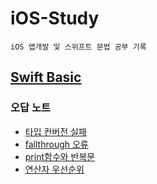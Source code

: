 # iOS-Study
    iOS 앱개발 및 스위프트 문법 공부 기록

## [Swift Basic](https://github.com/ksy1342/iOS-Study/tree/main/Swift%20Basic)
### 오답 노트
+ [타입 컨버전 실패](https://github.com/ksy1342/iOS-Study/blob/main/Swift%20Basic/Type_Conversion.md) 
+ [fallthrough 오류](https://github.com/ksy1342/iOS-Study/blob/main/Swift%20Basic/fallthrough.md)
+ [print함수와 반복문](https://github.com/ksy1342/iOS-Study/blob/main/Swift%20Basic/loop.md)
+ [연산자 우선순위](https://github.com/ksy1342/iOS-Study/blob/main/Swift%20Basic/Operator_Priority.md)
